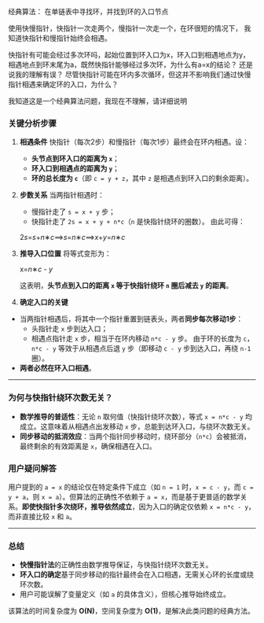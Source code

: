 经典算法： 在单链表中寻找环，并找到环的入口节点

使用快慢指针，快指针一次走两个，慢指针一次走一个，在环很短的情况下， 我知道快指针和慢指针始终会相遇。

快指针有可能会经过多次环吗，起始位置到环入口为x，环入口到相遇地点为y，相遇地点到环末尾为a，既然快指针能够经过多次环，为什么有a=x的结论？
还是说我的理解有误？ 尽管快指针可能在环内多次循环，但这并不影响我们通过快慢指针相遇来确定环的入口，为什么？

我知道这是一个经典算法问题，我现在不理解，请详细说明

### **关键分析步骤**

1. **相遇条件**
   快指针（每次2步）和慢指针（每次1步）最终会在环内相遇。设：
    - **头节点到环入口的距离为 `x`**；
    - **环入口到相遇点的距离为 `y`**；
    - **环的总长度为 `c`**（即 `c = y + z`，其中 `z` 是相遇点到环入口的剩余距离）。
2. **步数关系**
   当两指针相遇时：
    - 慢指针走了 `s = x + y` 步；
    - 快指针走了 `2s = x + y + n*c`（`n` 是快指针绕环的圈数）。
      由此可得：

   2*s*=*s*+*n*∗*c*⟹*s*=*n*∗*c*⟹*x*+*y*=*n*∗*c*

3. **推导入口位置**
   将等式变形为：

   x=*n*∗*c* - *y*

   这表明，**头节点到入口的距离 `x` 等于快指针绕环 `n` 圈后减去 `y` 的距离**。

4. **确定入口的关键**

- 当两指针相遇后，将其中一个指针重置到链表头，两者**同步每次移动1步**：
    - 头指针走 `x` 步到达入口；
    - 相遇点指针走 `x` 步，相当于在环内移动 `n*c - y` 步。
      由于环的长度为 `c`，`n*c - y` 等效于从相遇点后退 `y` 步（即移动 `c - y` 步到达入口，再绕 `n-1` 圈）。
- **两者必然在环入口相遇**。

------

### **为何与快指针绕环次数无关？**

- **数学推导的普适性**：无论 `n` 取何值（快指针绕环次数），等式 `x = n*c - y` 均成立。这意味着从相遇点出发移动 `x`
  步，总能到达环入口，与绕环次数无关。
- **同步移动的抵消效应**：当两个指针同步移动时，绕环部分（`n*c`）会被抵消，最终剩余的有效距离是 `x`，确保相遇在入口。

### **用户疑问解答**

用户提到的 `a = x` 的结论仅在特定条件下成立（如 `n = 1` 时，`x = c - y`，而 `c = y + a`，则 `x = a`）。但算法的正确性不依赖于
`a = x`，而是基于更普适的数学关系。**即使快指针多次绕环，推导依然成立**，因为入口的确定仅依赖 `x = n*c - y`，而非直接比较 `x`
和 `a`。

------

### **总结**

- **快慢指针法**的正确性由数学推导保证，与快指针绕环次数无关。
- **环入口的确定**基于同步移动的指针最终会在入口相遇，无需关心环的长度或绕环次数。
- 用户可能误解了变量定义（如 `a` 的具体含义），但核心推导始终成立。

该算法的时间复杂度为 **O(N)**，空间复杂度为 **O(1)**，是解决此类问题的经典方法。